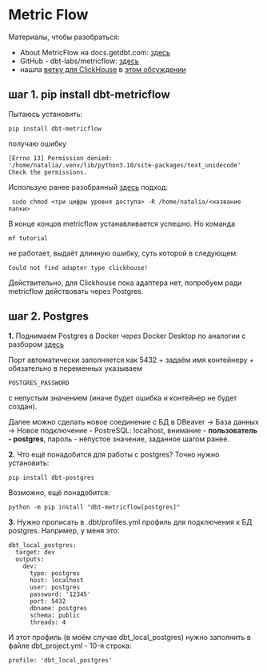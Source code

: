 # Metric Flow

Материалы, чтобы разобраться:
- About MetricFlow на docs.getdbt.com: [здесь](https://docs.getdbt.com/docs/build/about-metricflow)
- GitHub - dbt-labs/metricflow: [здесь](https://github.com/dbt-labs/metricflow)
- нашла [ветку для ClickHouse](https://github.com/kolatr-dev/metricflow/tree/feature/support-clickhouse) в [этом обсуждении](https://discourse.getdbt.com/t/metricflow-with-clickhouse-adapter/12857)

## шаг 1. pip install dbt-metricflow

Пытаюсь установить:

    pip install dbt-metricflow
  
получаю ошибку 

    [Errno 13] Permission denied: '/home/natalia/.venv/lib/python3.10/site-packages/text_unidecode'
    Check the permissions.

Использую ранее разобранный [здесь](https://github.com/Malakhova-Natalya/Snippets/blob/main/dbt/start_dbt_project_from_github/README.md) подход:

     sudo chmod <три цифры уровня доступа> -R /home/natalia/<название папки>

В конце концов metricflow устанавливается успешно. Но команда

    mf tutorial

не работает, выдаёт длинную ошибку, суть которой в следующем:

    Could not find adapter type clickhouse!

Действительно, для Clickhouse пока адаптера нет, попробуем ради metricflow действовать через Postgres.

## шаг 2. Postgres

**1.** Поднимаем Postgres в Docker через Docker Desktop по аналогии с разбором [здесь](https://github.com/Malakhova-Natalya/Snippets/blob/main/other/docker_desktop/README.md)

Порт автоматически заполняется как 5432 + задаём имя контейнеру + обязательно в переменных указываем

    POSTGRES_PASSWORD

с непустым значением (иначе будет ошибка и контейнер не будет создан).

Далее можно сделать новое соединение с БД в DBeaver → База данных → Новое подключение - PostreSQL: localhost, внимание - **пользователь - postgres**, пароль -  непустое значение, заданное шагом ранее.

**2.** Что ещё понадобится для работы с postgres? Точно нужно установить:

    pip install dbt-postgres

Возможно, ещё понадобится:

    python -m pip install "dbt-metricflow[postgres]"

**3.** Нужно прописать в .dbt/profiles.yml профиль для подключения к БД postgres. Например, у меня это:

    dbt_local_postgres:
      target: dev
      outputs:
        dev:
          type: postgres
          host: localhost
          user: postgres
          password: '12345'
          port: 5432
          dbname: postgres 
          schema: public
          threads: 4

И этот профиль (в моём случае dbt_local_postgres) нужно заполнить в файле dbt_project.yml - 10-я строка:

    profile: 'dbt_local_postgres'
